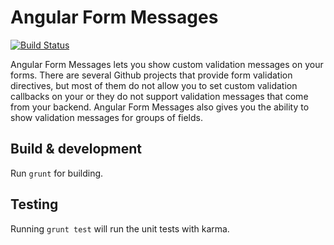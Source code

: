 # Angular Form Messages

[![Build Status](https://travis-ci.org/xebia/angular-form-messages.svg?branch=master)](https://travis-ci.org/xebia/angular-form-messages)

Angular Form Messages lets you show custom validation messages on your forms. There are several Github projects that provide form validation directives,
but most of them do not allow you to set custom validation callbacks on your or they do not support validation messages that come from your backend.
Angular Form Messages also gives you the ability to show validation messages for groups of fields.

## Build & development

Run `grunt` for building.

## Testing

Running `grunt test` will run the unit tests with karma.
